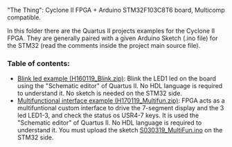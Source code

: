 

"The Thing": Cyclone II FPGA + Arduino STM32F103C8T6 board, Multicomp compatible.

In this folder there are the Quartus II projects examples for the Cyclone II FPGA. 
They are generally paired with a given Arduino Sketch (.ino file) for the STM32 (read the comments inside the project main source file).


### Table of contents:
* [Blink led example (H160119_Blink.zip)](https://github.com/SuperFabius/The-Thing-FPGA-STM32/blob/master/QuartusII%20Project/H160119_Blinks.zip):
Blink the LED1 led on the board using the "Schematic editor" of Quartus II. No HDL language is required to understand it. No sketch is needed on the STM32 side.
* [Multifunctional interface example (H170119_Multifun.zip)](https://github.com/SuperFabius/The-Thing-FPGA-STM32/blob/master/QuartusII%20Project/H170119_Multifun.zip):
FPGA acts as a multifuntional custom interface to drive the 7-segment display and the 3 led LED1-3, and check the status os USR4-7 keys. It is used the "Schematic editor" of Quartus II. No HDL language is required to understand it. You must upload the sketch [S030319_MultiFun.ino](https://github.com/SuperFabius/The-Thing-FPGA-STM32/blob/master/STM32%20Sketch/S030319_MultiFun.ino) on the STM32 side.
